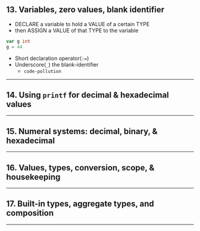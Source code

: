 ## 13. Variables, zero values, blank identifier

* DECLARE a variable to hold a VALUE of a certain TYPE
* then ASSIGN a VALUE of that TYPE to the variable
```go
var g int
g = 44
```
* Short declaration operator(`:=`)
* Underscore(`_`) the blank-identifier
    - `code-pollution`

***

## 14. Using `printf` for decimal & hexadecimal values

***

## 15. Numeral systems: decimal, binary, & hexadecimal

***

## 16. Values, types, conversion, scope, & housekeeping

***

## 17. Built-in types, aggregate types, and composition

*** 

